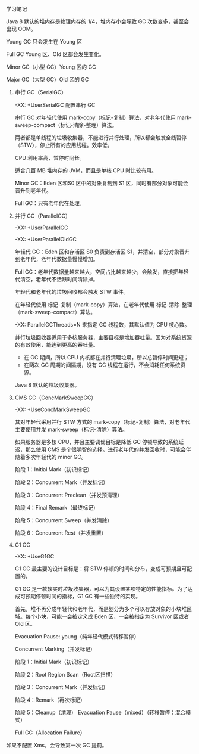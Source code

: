 学习笔记

Java 8 默认的堆内存是物理内存的 1/4，堆内存小会导致 GC 次数变多，甚至会出现 OOM。

Young GC 只会发生在 Young 区

Full GC Young 区、Old 区都会发生变化。

Minor GC（小型 GC）Young 区的 GC

Major GC（大型 GC）Old 区的 GC

1. 串行 GC（SerialGC）

    -XX: +UserSerialGC 配置串行 GC
    
    串行 GC 对年轻代使用 mark-copy（标记-复制）算法，对老年代使用 mark-sweep-compact（标记-清除-整理）算法。
    
    两者都是单线程的垃圾收集器，不能进行并行处理，所以都会触发全线暂停（STW），停止所有的应用线程。效率低。
    
    CPU 利用率高，暂停时间长。
    
    适合几百 MB 堆内存的 JVM，而且是单核 CPU 时比较有用。
    
    Minor GC：Eden 区和S0 区中的对象复制到 S1 区，同时有部分对象可能会晋升到老年代。
    
    Full GC：只有老年代在处理。

2. 并行 GC（ParallelGC）

    -XX: +UserParallelGC
    
    -XX: +UserParallelOldGC
    
    年轻代 GC：Eden 区和存活区 S0 负责到存活区 S1，并清空，部分对象晋升到老年代，老年代数据量慢慢增加。
    
    Full GC：老年代数据量越来越大，空间占比越来越少，会触发，直接把年轻代清空，老年代不活跃时间清除掉。
    
    年轻代和老年代的垃圾回收都会触发 STW 事件。
    
    在年轻代使用 标记-复制（mark-copy）算法，在老年代使用 标记-清除-整理（mark-sweep-compact）算法。
    
    -XX: ParallelGCThreads=N 来指定 GC 线程数，其默认值为 CPU 核心数。
    
    并行垃圾回收器适用于多核服务器，主要目标是增加吞吐量。因为对系统资源的有效使用，能达到更高的吞吐量。
    - 在 GC 期间，所以 CPU 内核都在并行清理垃圾，所以总暂停时间更短；
    - 在两次 GC 周期的间隔期，没有 GC 线程在运行，不会消耗任何系统资源。
    
    Java 8 默认的垃圾收集器。

3. CMS GC（ConcMarkSweepGC）

    -XX: +UseConcMarkSweepGC
    
    其对年轻代采用并行 STW 方式的 mark-copy（标记-复制）算法，对老年代主要使用并发 mark-sweep（标记-清除）算法。
    
    如果服务器是多核 CPU，并且主要调优目标是降低 GC 停顿导致的系统延迟，那么使用 CMS 是个很明智的选择。进行老年代的并发回收时，可能会伴随着多次年轻代的 minor GC。
    
    阶段 1：Initial Mark（初识标记）
    
    阶段 2：Concurrent Mark（并发标记）
    
    阶段 3：Concurrent Preclean（并发预清理）
    
    阶段 4：Final Remark（最终标记）
    
    阶段 5：Concurrent Sweep（并发清除）
    
    阶段 6：Concurrent Rest（并发重置）

4. G1 GC

    -XX: +UseG1GC
    
    G1 GC 最主要的设计目标是：将 STW 停顿的时间和分布，变成可预期且可配置的。
    
    G1 GC 是一款软实时垃圾收集器，可以为其设置某项特定的性能指标。为了达成可预期停顿时间的指标，G1 GC 有一些独特的实现。
    
    首先，堆不再分成年轻代和老年代，而是划分为多个可以存放对象的小块堆区域。每个小块，可能一会被定义成 Eden 区，一会被指定为 Survivor 区或者 Old 区。
    
    Evacuation Pause: young（纯年轻代模式转移暂停）
    
    Concurrent Marking（并发标记）
    
    阶段 1：Initial Mark（初识标记）
    
    阶段 2：Root Region Scan（Root区扫描）
    
    阶段 3：Concurrent Mark（并发标记）
    
    阶段 4：Remark（再次标记）
    
    阶段 5：Cleanup（清理）
    Evacuation Pause（mixed）（转移暂停：混合模式）
    
    Full GC（Allocation Failure）
    
    
如果不配置 Xms，会导致第一次 GC 提前。